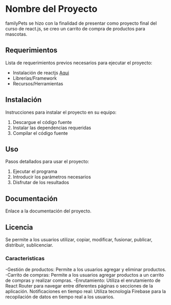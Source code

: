 # Nombre del Proyecto

familyPets se hizo con la finalidad de presentar como proyecto final del curso de react.js, se creo un carrito de compra de productos para mascotas.

## Requerimientos

Lista de requerimientos previos necesarios para ejecutar el proyecto:

- Instalación de reactjs [Aqui](http://https://react.dev/learn/add-react-to-an-existing-project "Aqui")
- Librerías/Framework
- Recursos/Herramientas

## Instalación

Instrucciones para instalar el proyecto en su equipo:

1. Descargue el código fuente
2. Instalar las dependencias requeridas
3. Compilar el código fuente

## Uso

Pasos detallados para usar el proyecto:

1. Ejecutar el programa
2. Introducir los parámetros necesarios
3. Disfrutar de los resultados

## Documentación

Enlace a la documentación del proyecto.

## Licencia

Se permite a los usuarios utilizar, copiar, modificar, fusionar, publicar, distribuir, sublicenciar.

### Caracteristicas

-Gestión de productos: Permite a los usuarios agregar y eliminar productos.
-Carrito de compras: Permite a los usuarios agregar productos a un carrito de compras y realizar compras.
-Enrutamiento: Utiliza el enrutamiento de React Router para navegar entre diferentes páginas o secciones de la aplicación.
Notificaciones en tiempo real: Utiliza tecnología Firebase para la recopilación de datos en tiempo real a los usuarios.
